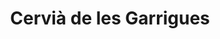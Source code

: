 ---
title: Cervià de les Garrigues
url: /cervia-de-les-garrigues/
latitude: 41.424
longitude: 0.862
---